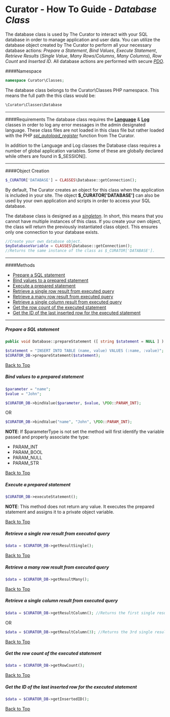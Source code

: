 # <a id="topguide"></a>Curator - How To Guide - *Database Class*

The database class is used by The Curator to interact with your SQL database in order to manage application and user data. You can utilize the database object created by The Curator to perform all your necessary database actions: *Prepare a Statement*, *Bind Values*, *Execute Statement*, *Retrieve Results* (*Single Value*, *Many Rows*/*Columns*, *Many Columns*), *Row Count* and *Inserted ID*. All database actions are performed with secure [*PDO*](http://php.net/manual/en/book.pdo.php "Go to: PHP Manual").

####Namespace
```php
namespace Curator\Classes;
```

The database class belongs to the Curator\Classes PHP namespace. This means the full path the this class would be:

```php
\Curator\Classes\Database
```
* * *
####Requirements
The database class requires the [**Language**](Language.md "Go to: Curator Language Class") & [**Log**](Log.md "Go to: Curator Log Class") classes in order to log any error messages in the admin designated language. These class files are not loaded in this class file but rather loaded with the PHP [*spl_autoload_register*](http://php.net/manual/en/function.spl-autoload-register.php "Go to: PHP Manual") function from The Curator.

In addition to the Language and Log classes the Database class requires a number of global application variables. Some of these are globally declared while others are found in $_SESSION[].
* * *
####Object Creation
```php
$_CURATOR['DATABASE'] = CLASSES\Database::getConnection();
```
By default, The Curator creates an object for this class when the application is included in your site. The object **$_CURATOR['DATABASE']** can also be used by your own application and scripts in order to access your SQL database.

The database class is designed as a [*singleton*](http://www.phptherightway.com/pages/Design-Patterns.html "Go to: Design Patterns"). In short, this means that you cannot have multiple instances of this class. If you create your own object, the class will return the previously instantiated class object. This ensures only one connection to your database exists.

```php
//Create your own database object.
$myDatabaseVariable = CLASSES\Database::getConnection();
//Returns the same instance of the class as $_CURATOR['DATABASE'].
```
* * *
####<a id="topMethods"></a>Methods
  - [Prepare a SQL statement](#database1)
  - [Bind values to a prepared statement](#database3)
  - [Execute a prepared statement](#database4)
  - [Retrieve a single row result from executed query](#database5)
  - [Retrieve a many row result from executed query](#database6)
  - [Retrieve a single column result from executed query](#database7)
  - [Get the row count of the executed statement](#database8)
  - [Get the ID of the last inserted row for the executed statement](#database9)

* * *

##### <a id="database1"></a>Prepare a SQL statement
```php
public void Database::prepareStatement ([ string $statement = NULL ] )
```

```php
$statement = "INSERT INTO TABLE (name, value) VALUES (:name, :value)";
$CURATOR_DB->prepareStatement($statement);
```

[Back to Top](#topMethods)

##### <a id="database3"></a>Bind values to a prepared statement
```php
$parameter = "name";
$value = "John";

$CURATOR_DB->bindValue($parameter, $value, \PDO::PARAM_INT);
```
OR
```php
$CURATOR_DB->bindValue("name", "John", \PDO::PARAM_INT);
```

**NOTE**: If $parameterType is not set the method will first identify the variable passed and properly associate the type:
- PARAM_INT
- PARAM_BOOL
- PARAM_NULL
- PARAM_STR

[Back to Top](#topguide)

##### <a id="database4"></a>Execute a prepared statement
```php
$CURATOR_DB->executeStatement();
```

**NOTE**: This method does not return any value. It executes the prepared statement and assigns it to a private object variable.

[Back to Top](#topguide)

##### <a id="database5"></a>Retrieve a **single row** result from executed query
```php
$data = $CURATOR_DB->getResultSingle();
```

[Back to Top](#topguide)

##### <a id="database6"></a>Retrieve a **many row** result from executed query
```php
$data = $CURATOR_DB->getResultMany();
```

[Back to Top](#topguide)

##### <a id="database7"></a>Retrieve a single **column** result from executed query
```php
$data = $CURATOR_DB->getResultColumn(); //Returns the first single result value.
```

OR

```php
$data = $CURATOR_DB->getResultColumn(3); //Returns the 3rd single result value.
```

[Back to Top](#topguide)

##### <a id="database8"></a>Get the row count of the executed statement
```php
$data = $CURATOR_DB->getRowCount();
```

[Back to Top](#topguide)

##### <a id="database9"></a>Get the ID of the last inserted row for the executed statement
```php
$data = $CURATOR_DB->getInsertedID();
```

[Back to Top](#topguide)
